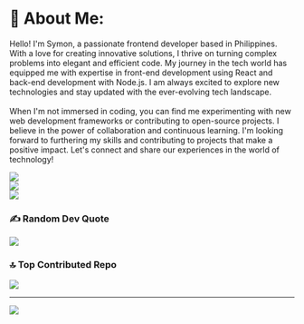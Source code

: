 # 💫 About Me:
Hello! I'm Symon, a passionate frontend developer based in Philippines. With a love for creating innovative solutions, I thrive on turning complex problems into elegant and efficient code. My journey in the tech world has equipped me with expertise in front-end development using React and back-end development with Node.js. I am always excited to explore new technologies and stay updated with the ever-evolving tech landscape.<br><br>When I'm not immersed in coding, you can find me experimenting with new web development frameworks or contributing to open-source projects. I believe in the power of collaboration and continuous learning. I'm looking forward to furthering my skills and contributing to projects that make a positive impact. Let's connect and share our experiences in the world of technology!



![](https://github-readme-stats.vercel.app/api?username=maxxx098&theme=dark&hide_border=true&include_all_commits=true&count_private=true)<br/>
![](https://github-readme-streak-stats.herokuapp.com/?user=maxxx098&theme=dark&hide_border=true)<br/>
![](https://github-readme-stats.vercel.app/api/top-langs/?username=maxxx098&theme=dark&hide_border=true&include_all_commits=true&count_private=true&layout=compact)



### ✍️ Random Dev Quote
![](https://quotes-github-readme.vercel.app/api?type=horizontal&theme=radical)

### 🔝 Top Contributed Repo
![](https://github-contributor-stats.vercel.app/api?username=maxxx098&limit=5&theme=dark&combine_all_yearly_contributions=true)



---
[![](https://visitcount.itsvg.in/api?id=maxxx098&icon=5&color=12)](https://visitcount.itsvg.in)

<!-- Proudly created with GPRM ( https://gprm.itsvg.in ) -->
